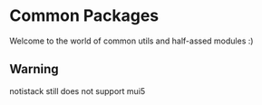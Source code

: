 # Common Packages

Welcome to the world of common utils and half-assed modules :)

## Warning

notistack still does not support mui5
